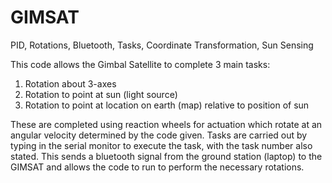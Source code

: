 # GIMSAT
PID, Rotations, Bluetooth, Tasks, Coordinate Transformation, Sun Sensing

This code allows the Gimbal Satellite to complete 3 main tasks:
1. Rotation about 3-axes
2. Rotation to point at sun (light source)
3. Rotation to point at location on earth (map) relative to position of sun

These are completed using reaction wheels for actuation which rotate at an angular velocity determined by the code given. 
Tasks are carried out by typing in the serial monitor to execute the task, with the task number also stated. This sends a bluetooth signal
from the ground station (laptop) to the GIMSAT and allows the code to run to perform the necessary rotations.  
